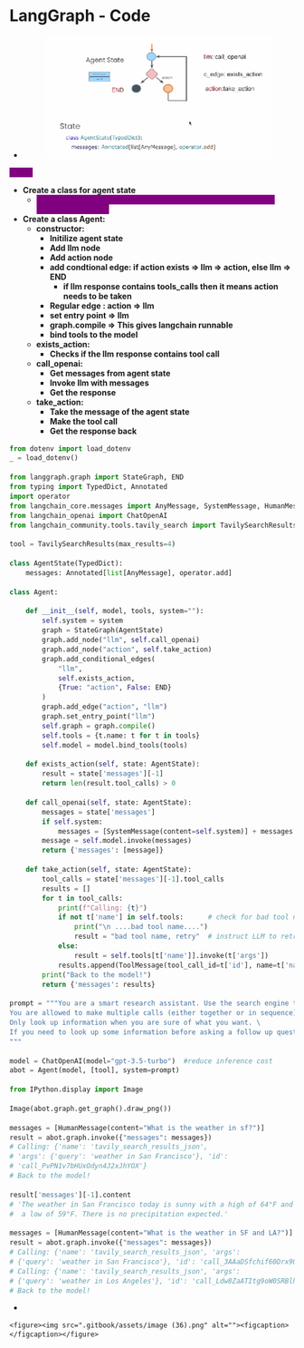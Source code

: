 # LangGraph - Code

*   &#x20;

    <figure><img src=".gitbook/assets/{2411C40D-F999-4988-8410-AE52D24E2034}.png" alt=""><figcaption></figcaption></figure>

<mark style="color:purple;background-color:purple;">**Code:**</mark>

* **Create a class for agent state**
  * <mark style="color:purple;background-color:purple;">The State schema serves as the input schema for all Nodes and Edges in the graph.</mark>
* **Create a class Agent:**
  * **constructor:**
    * **Initilize agent state**
    * **Add llm node**
    * **Add action node**
    * **add condtional edge: if action exists ⇒ llm ⇒  action, else llm ⇒ END**
      * **if llm response contains tools\_calls then it means action needs to be taken**
    * **Regular edge : action ⇒ llm**
    * **set entry point ⇒ llm**
    * **graph.compile ⇒ This gives langchain runnable**
    * **bind tools to the model**
  * **exists\_action:**
    * **Checks if the llm response contains tool call**
  * **call\_openai:**
    * **Get messages from agent state**
    * **Invoke llm with messages**
    * **Get the response**
  * **take\_action:**
    * **Take the message of the agent state**
    * **Make the tool call**
    * **Get the response back**

```python
from dotenv import load_dotenv
_ = load_dotenv()

from langgraph.graph import StateGraph, END
from typing import TypedDict, Annotated
import operator
from langchain_core.messages import AnyMessage, SystemMessage, HumanMessage, ToolMessage
from langchain_openai import ChatOpenAI
from langchain_community.tools.tavily_search import TavilySearchResults

tool = TavilySearchResults(max_results=4)

class AgentState(TypedDict):
    messages: Annotated[list[AnyMessage], operator.add]

class Agent:

    def __init__(self, model, tools, system=""):
        self.system = system
        graph = StateGraph(AgentState)
        graph.add_node("llm", self.call_openai)
        graph.add_node("action", self.take_action)
        graph.add_conditional_edges(
            "llm",
            self.exists_action,
            {True: "action", False: END}
        )
        graph.add_edge("action", "llm")
        graph.set_entry_point("llm")
        self.graph = graph.compile()
        self.tools = {t.name: t for t in tools}
        self.model = model.bind_tools(tools)

    def exists_action(self, state: AgentState):
        result = state['messages'][-1]
        return len(result.tool_calls) > 0

    def call_openai(self, state: AgentState):
        messages = state['messages']
        if self.system:
            messages = [SystemMessage(content=self.system)] + messages
        message = self.model.invoke(messages)
        return {'messages': [message]}

    def take_action(self, state: AgentState):
        tool_calls = state['messages'][-1].tool_calls
        results = []
        for t in tool_calls:
            print(f"Calling: {t}")
            if not t['name'] in self.tools:      # check for bad tool name from LLM
                print("\n ....bad tool name....")
                result = "bad tool name, retry"  # instruct LLM to retry if bad
            else:
                result = self.tools[t['name']].invoke(t['args'])
            results.append(ToolMessage(tool_call_id=t['id'], name=t['name'], content=str(result)))
        print("Back to the model!")
        return {'messages': results}

prompt = """You are a smart research assistant. Use the search engine to look up information. \
You are allowed to make multiple calls (either together or in sequence). \
Only look up information when you are sure of what you want. \
If you need to look up some information before asking a follow up question, you are allowed to do that!
"""

model = ChatOpenAI(model="gpt-3.5-turbo")  #reduce inference cost
abot = Agent(model, [tool], system=prompt)

from IPython.display import Image

Image(abot.graph.get_graph().draw_png())

messages = [HumanMessage(content="What is the weather in sf?")]
result = abot.graph.invoke({"messages": messages})
# Calling: {'name': 'tavily_search_results_json',
# 'args': {'query': 'weather in San Francisco'}, 'id':
# 'call_PvPN1v7bHUxOdyn4J2xJhYOX'}
# Back to the model!

result['messages'][-1].content
# 'The weather in San Francisco today is sunny with a high of 64°F and
#  a low of 59°F. There is no precipitation expected.'

messages = [HumanMessage(content="What is the weather in SF and LA?")]
result = abot.graph.invoke({"messages": messages})
# Calling: {'name': 'tavily_search_results_json', 'args': 
# {'query': 'weather in San Francisco'}, 'id': 'call_3AAaDSfchif60Drx9QyyOiZS'}
# Calling: {'name': 'tavily_search_results_json', 'args':
# {'query': 'weather in Los Angeles'}, 'id': 'call_Ldw8ZaATItg9oW0SRBlhKtpc'}
# Back to the model!


```

*

    <figure><img src=".gitbook/assets/image (36).png" alt=""><figcaption></figcaption></figure>
